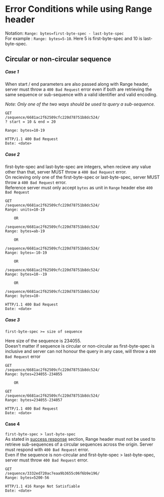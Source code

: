 # Error Conditions while using Range header

Notation:
    `Range: bytes=first-byte-spec - last-byte-spec`  
    For example : `Range: bytes=5-10`. Here 5 is first-byte-spec and 10 is last-byte-spec.

## Circular or non-circular sequence
##### Case 1
When start / end parameters are also passed along with Range header, server must throw a `400 Bad Request` error even if both are retrieving the same sequence or sub-sequence with a valid identifier and valid encoding.

_Note: Only one of the two ways should be used to query a sub-sequence._

```
GET
/sequence/6681ac2f62509cfc220d78751b8dc524/
? start = 10 & end = 20

Range: bytes=10-19

```

```
HTTP/1.1 400 Bad Request
Date: <date>
```

##### Case 2
first-byte-spec and last-byte-spec are integers, when recieve any value other than that, server MUST throw a `400 Bad Request` error.  
On recieving only one of the first-byte-spec or last-byte-spec, server MUST throw a `400 Bad Request` error.  
Reference server must only accept `bytes` as unit in `Range` header else `400 Bad Request`


```
GET
/sequence/6681ac2f62509cfc220d78751b8dc524/
Range: units=10-19

    OR

/sequence/6681ac2f62509cfc220d78751b8dc524/
Range: bytes=ab-19

    OR

/sequence/6681ac2f62509cfc220d78751b8dc524/
Range: bytes=-10-19

    OR

/sequence/6681ac2f62509cfc220d78751b8dc524/
Range: bytes=10--19

    OR

/sequence/6681ac2f62509cfc220d78751b8dc524/
Range: bytes=10-    
```

```
HTTP/1.1 400 Bad Request
Date: <date>
```

##### Case 3  
`first-byte-spec >= size of sequence`

Here size of the sequence is 234055.  
Doesn't matter if sequence is circular or non-circular as first-byte-spec is inclusive and server can not honour the query in any case, will throw a `400 Bad Request` error

```
GET
/sequence/6681ac2f62509cfc220d78751b8dc524/
Range: bytes=234055-234055

    OR

GET
/sequence/6681ac2f62509cfc220d78751b8dc524/
Range: bytes=234055-234057
```

```
HTTP/1.1 400 Bad Request
Date: <date>
```

#### Case 4
`first-byte-spec > last-byte-spec`  
As stated in [success response](../sequence.md) section, Range header must not be used to retrieve sub-sequences of a circular sequences across the origin. Server must respond with `400 Bad Request` error.  
Even if the sequence is non-circular and first-byte-spec > last-byte-spec, server must throw `400 Bad Request` error.

```
GET
/sequence/3332ed720ac7eaa9b3655c06f6b9e196/
Range: bytes=5200-56
```

```
HTTP/1.1 416 Range Not Satisfiable
Date: <date>
```
